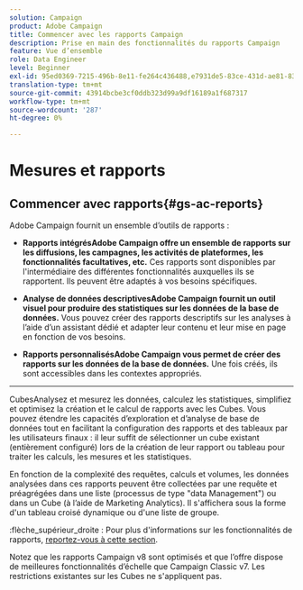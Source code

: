```yaml
---
solution: Campaign
product: Adobe Campaign
title: Commencer avec les rapports Campaign
description: Prise en main des fonctionnalités du rapports Campaign
feature: Vue d’ensemble
role: Data Engineer
level: Beginner
exl-id: 95ed0369-7215-496b-8e11-fe264c436488,e7931de5-83ce-431d-ae81-83793d257550
translation-type: tm+mt
source-git-commit: 43914bcbe3cf0ddb323d99a9df16189a1f687317
workflow-type: tm+mt
source-wordcount: '287'
ht-degree: 0%

---
```


# Mesures et rapports

## Commencer avec rapports{#gs-ac-reports}

Adobe Campaign fournit un ensemble d’outils de rapports :

* **Rapports intégrésAdobe Campaign offre un ensemble de rapports sur les diffusions, les campagnes, les activités de plateformes, les fonctionnalités facultatives, etc.**
 Ces rapports sont disponibles par l&#39;intermédiaire des différentes fonctionnalités auxquelles ils se rapportent. Ils peuvent être adaptés à vos besoins spécifiques.

* **Analyse de données descriptivesAdobe Campaign fournit un outil visuel pour produire des statistiques sur les données de la base de données.**
Vous pouvez créer des rapports descriptifs sur les analyses à l’aide d’un assistant dédié et adapter leur contenu et leur mise en page en fonction de vos besoins.

* **Rapports personnalisésAdobe Campaign vous permet de créer des rapports sur les données de la base de données.**
 Une fois créés, ils sont accessibles dans les contextes appropriés.

* ****
CubesAnalysez et mesurez les données, calculez les statistiques, simplifiez et optimisez la création et le calcul de rapports avec les Cubes.  Vous pouvez étendre les capacités d’exploration et d’analyse de base de données tout en facilitant la configuration des rapports et des tableaux par les utilisateurs finaux : il leur suffit de sélectionner un cube existant (entièrement configuré) lors de la création de leur rapport ou tableau pour traiter les calculs, les mesures et les statistiques.

En fonction de la complexité des requêtes, calculs et volumes, les données analysées dans ces rapports peuvent être collectées par une requête et préagrégées dans une liste (processus de type &quot;data Management&quot;) ou dans un Cube (à l’aide de Marketing Analytics). Il s&#39;affichera sous la forme d&#39;un tableau croisé dynamique ou d&#39;une liste de groupe.


:flèche_supérieur_droite : Pour plus d&#39;informations sur les fonctionnalités de rapports, [reportez-vous à cette section](https://experienceleague.adobe.com/docs/campaign-classic/using/reporting/reporting-in-adobe-campaign/about-adobe-campaign-reporting-tools.html).

Notez que les rapports Campaign v8 sont optimisés et que l’offre dispose de meilleures fonctionnalités d’échelle que Campaign Classic v7. Les restrictions existantes sur les Cubes ne s&#39;appliquent pas.

